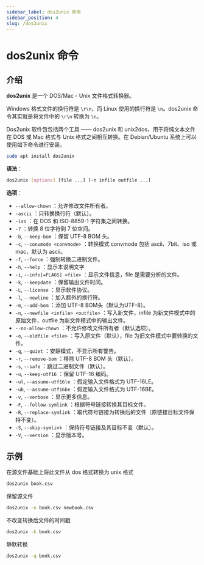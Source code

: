 ```yaml
---
sidebar_label: dos2unix 命令
sidebar_position: 4
slug: /dos2unix
---
```


# dos2unix 命令



## 介绍

**dos2unix** 是一个 DOS/Mac - Unix 文件格式转换器。

Windows 格式文件的换行符是 `\r\n`，而 Linux 使用的换行符是 `\n`。dos2unix 命令其实就是将文件中的 `\r\n` 转换为 `\n`。

Dos2unix 软件包包括两个工具 —— dos2unix 和 unix2dos，用于将纯文本文件在 DOS 或 Mac 格式与 Unix 格式之间相互转换。在 Debian/Ubuntu 系统上可以使用如下命令进行安装。

```bash
sudo apt install dos2unix
```

**语法**：

```bash
dos2unix [options] [file ...] [-n infile outfile ...]
```

**选项**：

- `--allow-chown` ：允许修改文件所有者。
- `-ascii` ：只转换换行符（默认）。
- `-iso` ：在 DOS 和 ISO-8859-1 字符集之间转换。
- `-7` ：转换 8 位字符到 7 位空间。
- `-b`, `--keep-bom` ：保留 UTF-8 BOM 头。
- `-c`, `--convmode <convmode>` ：转换模式 convmode 包括 ascii、7bit、iso 或 mac，默认为 ascii。
- `-f`, `--force` ：强制转换二进制文件。
- `-h`, `--help` ：显示本说明文字
- `-i`, `--info[=FLAGS] <file>` ：显示文件信息，file 是需要分析的文件。
- `-k`, `--keepdate` ：保留输出文件时间。
- `-L`, `--license` ：显示软件协议。
- `-l`, `--newline` ：加入额外的换行符。
- `-m`, `--add-bom` ：添加 UTF-8 BOM头（默认为UTF-8）。
- `-n`, `--newfile <infile> <outfile>` ：写入新文件，infile 为新文件模式中的原始文件，outfile 为新文件模式中的输出文件。
- `--no-allow-chown` ：不允许修改文件所有者（默认选项）。
- `-o`, `--oldfile <file>` ：写入原文件（默认），file 为旧文件模式中要转换的文件。
- `-q`, `--quiet` ：安静模式，不显示所有警告。
- `-r`, `--remove-bom` ：移除 UTF-8 BOM 头（默认）。
- `-s`, `--safe` ：跳过二进制文件（默认）。
- `-u`,  `--keep-utf16` ：保留 UTF-16 编码。
- `-ul`, `--assume-utf16le` ：假定输入文件格式为 UTF-16LE。
- `-ub`, `--assume-utf16be` ：假定输入文件格式为 UTF-16BE。
- `-v`,  `--verbose` ：显示更多信息。
- `-F`, `--follow-symlink` ：根据符号链接转换其目标文件。
- `-R`, `--replace-symlink` ：取代符号链接为转换后的文件（原链接目标文件保持不变）。
- `-S`, `--skip-symlink` ：保持符号链接及其目标不变（默认）。
- `-V`, `--version` ：显示版本号。



## 示例

在源文件基础上将此文件从 dos 格式转换为 unix 格式

```bash
dos2unix book.csv
```

保留源文件

```bash
dos2unix -n book.csv newbook.csv
```

不改变转换后文件的时间戳

```bash
dos2unix -k book.csv
```

静默转换

```bash
dos2unix -q book.csv
```

